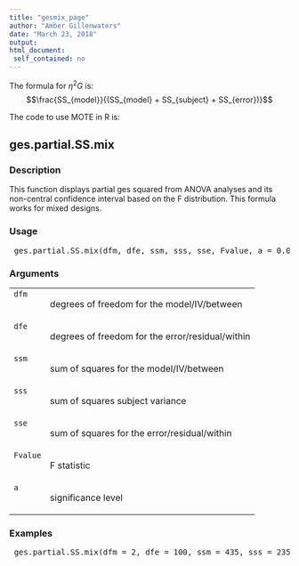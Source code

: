 ```yaml
---
title: "gesmix_page"
author: "Amber Gillenwaters"
date: "March 23, 2018"
output: 
html_document:
 self_contained: no
---
```



The formula for $\eta^2G$ is: $$\frac{SS_{model}}{(SS_{model} + SS_{subject} + SS_{error})}$$

The code to use MOTE in R is: 
 

 
<h2>ges.partial.SS.mix</h2>  <h3>Description</h3>  <p>This function displays partial ges squared from ANOVA analyses and its non-central confidence interval based on the F distribution. This formula works for mixed designs. </p>   <h3>Usage</h3>  <pre> ges.partial.SS.mix(dfm, dfe, ssm, sss, sse, Fvalue, a = 0.05) </pre>   <h3>Arguments</h3>  <table summary="R argblock"> <tr valign="top"><td><code>dfm</code></td> <td> <p>degrees of freedom for the model/IV/between</p> </td></tr> <tr valign="top"><td><code>dfe</code></td> <td> <p>degrees of freedom for the error/residual/within</p> </td></tr> <tr valign="top"><td><code>ssm</code></td> <td> <p>sum of squares for the model/IV/between</p> </td></tr> <tr valign="top"><td><code>sss</code></td> <td> <p>sum of squares subject variance</p> </td></tr> <tr valign="top"><td><code>sse</code></td> <td> <p>sum of squares for the error/residual/within</p> </td></tr> <tr valign="top"><td><code>Fvalue</code></td> <td> <p>F statistic</p> </td></tr> <tr valign="top"><td><code>a</code></td> <td> <p>significance level</p> </td></tr> </table>   <h3>Examples</h3>  <pre> ges.partial.SS.mix(dfm = 2, dfe = 100, ssm = 435, sss = 235, sse = 659, Fvalue = 5.46, a = .05) </pre>   </body></html> 
